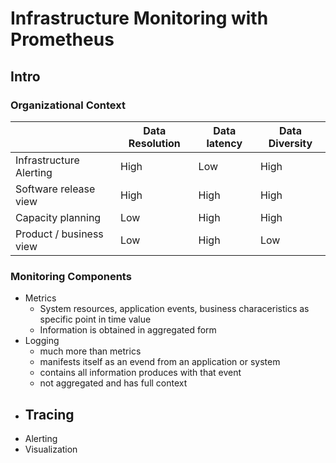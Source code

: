 # Infrastructure Monitoring with Prometheus

## Intro

### Organizational Context

|                         | Data Resolution | Data latency | Data Diversity |
| ----------------------- | --------------- | ------------ | -------------- |
| Infrastructure Alerting | High            | Low          | High           |
| Software release view   | High            | High         | High           |
| Capacity planning       | Low             | High         | High           |
| Product / business view | Low             | High         | Low            | 
  
  
### Monitoring Components

- Metrics
  - System resources, application events, business characeristics as specific point in time value
  - Information is obtained in aggregated form
- Logging
  - much more than metrics
  - manifests itself as an evend from an application or system
  - contains all information produces with that event
  - not aggregated and has full context 
- Tracing
  - 
- Alerting
- Visualization

